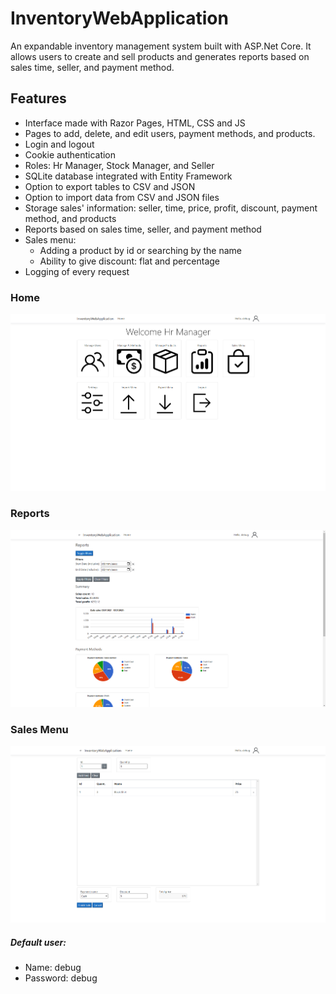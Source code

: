 # InventoryWebApplication
An expandable inventory management system built with ASP.Net Core. It allows users to create and sell products and generates reports based on sales time, seller, and payment method.

## Features
- Interface made with Razor Pages, HTML, CSS and JS
- Pages to add, delete, and edit users, payment methods, and products.
- Login and logout
- Cookie authentication
- Roles: Hr Manager, Stock Manager, and Seller
- SQLite database integrated with Entity Framework
- Option to export tables to CSV and JSON
- Option to import data from CSV and JSON files
- Storage sales' information: seller, time, price, profit, discount, payment method, and products
- Reports based on sales time, seller, and payment method
- Sales menu:
  - Adding a product by id or searching by the name
  - Ability to give discount: flat and percentage
- Logging of every request

### Home
![](Screenshots/Home.png)

### Reports
![](Screenshots/Reports.png)

### Sales Menu
![](Screenshots/SalesMenu.png)

##### Default user:
- Name: debug
- Password: debug
